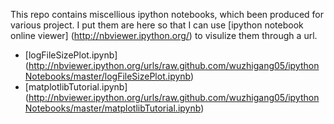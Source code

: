 This repo contains miscellious ipython notebooks, which been produced for various project. I put them 
are here so that I can use [ipython notebook online viewer] (http://nbviewer.ipython.org/) to visulize 
them through a url.


* [logFileSizePlot.ipynb] (http://nbviewer.ipython.org/urls/raw.github.com/wuzhigang05/ipythonNotebooks/master/logFileSizePlot.ipynb)
* [matplotlibTutorial.ipynb] (http://nbviewer.ipython.org/urls/raw.github.com/wuzhigang05/ipythonNotebooks/master/matplotlibTutorial.ipynb)
